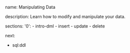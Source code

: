 name: Manipulating Data

description: Learn how to modify and manipulate your data.

sections:
  '0':
    - intro-dml
    - insert
    - update
    - delete

next:
  - sql:ddl